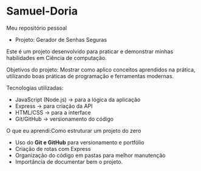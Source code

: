 # Samuel-Doria
Meu repositório pessoal

- Projeto: Gerador de Senhas Seguras

Este é um projeto desenvolvido para praticar e demonstrar minhas habilidades em Ciência de computação.

Objetivos do projeto: Mostrar como aplico conceitos aprendidos na prática, utilizando boas práticas de programação e ferramentas modernas.

Tecnologias utilizadas:
- JavaScript (Node.js) → para a lógica da aplicação  
- Express → para criação da API  
- HTML/CSS → para a interface  
- Git/GitHub → versionamento do código

O que eu aprendi:Como estruturar um projeto do zero  
- Uso do **Git e GitHub** para versionamento e portfólio  
- Criação de rotas com Express  
- Organização do código em pastas para melhor manutenção  
- Importância de documentar bem o projeto.